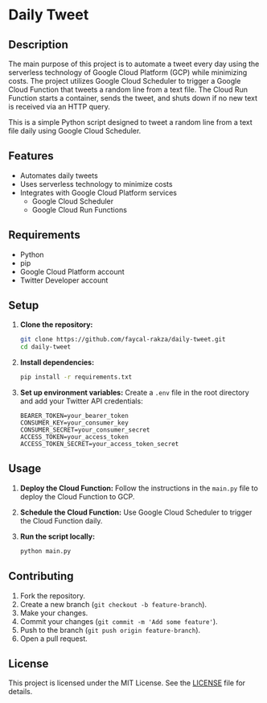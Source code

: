 # Daily Tweet

## Description

The main purpose of this project is to automate a tweet every day using the serverless technology of Google Cloud Platform (GCP) while minimizing costs. The project utilizes Google Cloud Scheduler to trigger a Google Cloud Function that tweets a random line from a text file. The Cloud Run Function starts a container, sends the tweet, and shuts down if no new text is received via an HTTP query.

This is a simple Python script designed to tweet a random line from a text file daily using Google Cloud Scheduler.

## Features

- Automates daily tweets
- Uses serverless technology to minimize costs
- Integrates with Google Cloud Platform services
  - Google Cloud Scheduler
  - Google Cloud Run Functions

## Requirements

- Python
- pip
- Google Cloud Platform account
- Twitter Developer account

## Setup

1. **Clone the repository:**
    ```sh
    git clone https://github.com/faycal-rakza/daily-tweet.git
    cd daily-tweet
    ```

2. **Install dependencies:**
    ```sh
    pip install -r requirements.txt
    ```

3. **Set up environment variables:**
    Create a `.env` file in the root directory and add your Twitter API credentials:
    ```env
    BEARER_TOKEN=your_bearer_token
    CONSUMER_KEY=your_consumer_key
    CONSUMER_SECRET=your_consumer_secret
    ACCESS_TOKEN=your_access_token
    ACCESS_TOKEN_SECRET=your_access_token_secret
    ```

## Usage

1. **Deploy the Cloud Function:**
    Follow the instructions in the `main.py` file to deploy the Cloud Function to GCP.

2. **Schedule the Cloud Function:**
    Use Google Cloud Scheduler to trigger the Cloud Function daily.

3. **Run the script locally:**
    ```sh
    python main.py
    ```

## Contributing

1. Fork the repository.
2. Create a new branch (`git checkout -b feature-branch`).
3. Make your changes.
4. Commit your changes (`git commit -m 'Add some feature'`).
5. Push to the branch (`git push origin feature-branch`).
6. Open a pull request.

## License

This project is licensed under the MIT License. See the [LICENSE](LICENSE) file for details.